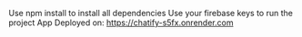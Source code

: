 Use npm install to install all dependencies
Use your firebase keys to run the project
App Deployed on: https://chatify-s5fx.onrender.com
